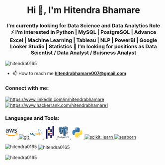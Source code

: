 <h1 align="center">Hi 👋, I'm Hitendra Bhamare</h1>
<h3 align="center">I’m currently looking for Data Science and Data Analytics Role ⚡ I’m interested in Python | MySQL | PostgreSQL | Advance Excel | Machine Learning | Tableau | NLP | PowerBi | Google Looker Studio | Statistics 👀 I’m looking for positions as Data Scientist / Data Analyst / Buisness Analyst</h3>

<p align="left"> <img src="https://komarev.com/ghpvc/?username=hitendra0165&label=Profile%20views&color=0e75b6&style=flat" alt="hitendra0165" /> </p>

- 📫 How to reach me **hitendrabhamare007@gmail.com**

<h3 align="left">Connect with me:</h3>
<p align="left">
<a href="https://www.linkedin.com/in/hitendrabhamare" target="blank"><img align="center" src="https://raw.githubusercontent.com/rahuldkjain/github-profile-readme-generator/master/src/images/icons/Social/linked-in-alt.svg" alt="https://www.linkedin.com/in/hitendrabhamare" height="30" width="40" /></a>
<a href="https://www.hackerrank.com/hitendrabhamare1" target="blank"><img align="center" src="https://raw.githubusercontent.com/rahuldkjain/github-profile-readme-generator/master/src/images/icons/Social/hackerrank.svg" alt="https://www.hackerrank.com/hitendrabhamare1" height="30" width="40" /></a>
</p>

<h3 align="left">Languages and Tools:</h3>
<p align="left"> <a href="https://aws.amazon.com" target="_blank" rel="noreferrer"> <img src="https://raw.githubusercontent.com/devicons/devicon/master/icons/amazonwebservices/amazonwebservices-original-wordmark.svg" alt="aws" width="40" height="40"/> </a> <a href="https://git-scm.com/" target="_blank" rel="noreferrer"> <img src="https://www.vectorlogo.zone/logos/git-scm/git-scm-icon.svg" alt="git" width="40" height="40"/> </a> <a href="https://www.mysql.com/" target="_blank" rel="noreferrer"> <img src="https://raw.githubusercontent.com/devicons/devicon/master/icons/mysql/mysql-original-wordmark.svg" alt="mysql" width="40" height="40"/> </a> <a href="https://pandas.pydata.org/" target="_blank" rel="noreferrer"> <img src="https://raw.githubusercontent.com/devicons/devicon/2ae2a900d2f041da66e950e4d48052658d850630/icons/pandas/pandas-original.svg" alt="pandas" width="40" height="40"/> </a> <a href="https://www.postgresql.org" target="_blank" rel="noreferrer"> <img src="https://raw.githubusercontent.com/devicons/devicon/master/icons/postgresql/postgresql-original-wordmark.svg" alt="postgresql" width="40" height="40"/> </a> <a href="https://www.python.org" target="_blank" rel="noreferrer"> <img src="https://raw.githubusercontent.com/devicons/devicon/master/icons/python/python-original.svg" alt="python" width="40" height="40"/> </a> <a href="https://scikit-learn.org/" target="_blank" rel="noreferrer"> <img src="https://upload.wikimedia.org/wikipedia/commons/0/05/Scikit_learn_logo_small.svg" alt="scikit_learn" width="40" height="40"/> </a> <a href="https://seaborn.pydata.org/" target="_blank" rel="noreferrer"> <img src="https://seaborn.pydata.org/_images/logo-mark-lightbg.svg" alt="seaborn" width="40" height="40"/> </a> </p>

<p><img align="left" src="https://github-readme-stats.vercel.app/api/top-langs?username=hitendra0165&show_icons=true&locale=en&layout=compact" alt="hitendra0165" /></p>

<p>&nbsp;<img align="center" src="https://github-readme-stats.vercel.app/api?username=hitendra0165&show_icons=true&locale=en" alt="hitendra0165" /></p>

<p><img align="center" src="https://github-readme-streak-stats.herokuapp.com/?user=hitendra0165&" alt="hitendra0165" /></p>
